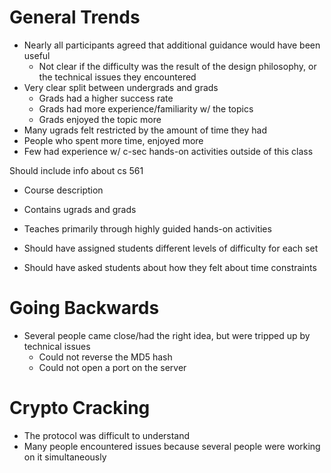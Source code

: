# General Trends
* Nearly all participants agreed that additional guidance would have been useful
  * Not clear if the difficulty was the result of the design philosophy, or the technical issues they encountered
* Very clear split between undergrads and grads 
  * Grads had a higher success rate
  * Grads had more experience/familiarity w/ the topics
  * Grads enjoyed the topic more
* Many ugrads felt restricted by the amount of time they had
* People who spent more time, enjoyed more
* Few had experience w/ c-sec hands-on activities outside of this class


Should include info about cs 561
* Course description
* Contains ugrads and grads
* Teaches primarily through highly guided hands-on activities

* Should have assigned students different levels of difficulty for each set
* Should have asked students about how they felt about time constraints

# Going Backwards
* Several people came close/had the right idea, but were tripped up by technical issues
  * Could not reverse the MD5 hash
  * Could not open a port on the server

# Crypto Cracking
* The protocol was difficult to understand
* Many people encountered issues because several people were working on it simultaneously